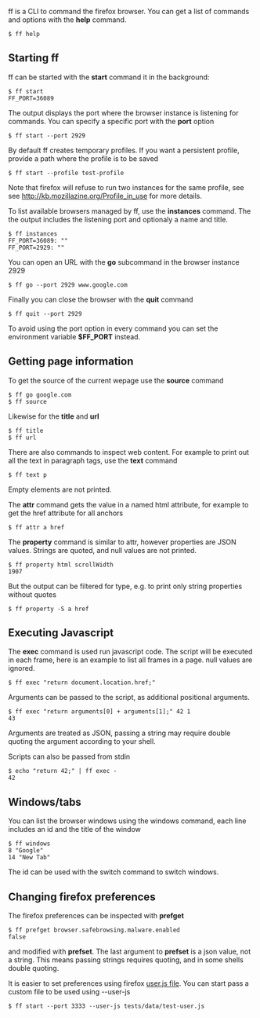 
ff is a CLI to command the firefox browser. You can get a list of commands
and options with the __help__ command.

	$ ff help

## Starting ff

ff can be started with the __start__ command
it in the background:

	$ ff start
	FF_PORT=36089

The output displays the port where the browser instance is listening for commands.
You can specify a specific port with the __port__ option

	$ ff start --port 2929

By default ff creates temporary profiles. If you want a persistent profile, provide
a path where the profile is to be saved

	$ ff start --profile test-profile

Note that firefox will refuse to run two instances for the same profile,
see see http://kb.mozillazine.org/Profile_in_use for more details.

To list available browsers managed by ff, use the __instances__ command. The
the output includes the listening port and optionaly a name and title.

	$ ff instances
	FF_PORT=36089: ""
	FF_PORT=2929: ""

You can open an URL with the __go__ subcommand in the browser instance 2929

	$ ff go --port 2929 www.google.com

Finally you can close the browser with the __quit__ command

	$ ff quit --port 2929

To avoid using the port option in every command you can set the environment variable 
__$FF_PORT__ instead.

##  Getting page information

To get the source of the current wepage use the __source__ command

	$ ff go google.com
	$ ff source

Likewise for the __title__ and __url__

	$ ff title
	$ ff url

There are also commands to inspect web content. For example to print out all the text in paragraph tags, use the __text__ command

	$ ff text p

Empty elements are not printed.

The __attr__ command gets the value in a named html attribute, for example to get the href attribute for all anchors

	$ ff attr a href

The __property__ command is similar to attr, however properties are JSON values. Strings are quoted, and null values are not printed.

	$ ff property html scrollWidth
	1907

But the output can be filtered for type, e.g. to print only string properties without quotes

	$ ff property -S a href

## Executing Javascript

The __exec__ command is used run javascript code. The script will be executed in each frame, here is an example to list all frames in a page. null values are ignored.

	$ ff exec "return document.location.href;"

Arguments can be passed to the script, as additional positional arguments.

	$ ff exec "return arguments[0] + arguments[1];" 42 1
	43

Arguments are treated as JSON, passing a string may require double quoting the argument
according to your shell.

Scripts can also be passed from stdin

	$ echo "return 42;" | ff exec -
	42

## Windows/tabs

You can list the browser windows using the windows command, each line includes an id
and the title of the window

	$ ff windows
	8 "Google"
	14 "New Tab"

The id can be used with the switch command to switch windows.

## Changing firefox preferences

The firefox preferences can be inspected with __prefget__

	$ ff prefget browser.safebrowsing.malware.enabled
	false

and modified with __prefset__. The last argument to __prefset__ is a json value, not a string.
This means passing strings requires quoting, and in some shells double quoting.

It is easier to set preferences using firefox [user.js file](https://developer.mozilla.org/en-US/docs/Mozilla/Preferences/A_brief_guide_to_Mozilla_preferences).
You can start pass a custom file to be used using --user-js

	$ ff start --port 3333 --user-js tests/data/test-user.js

